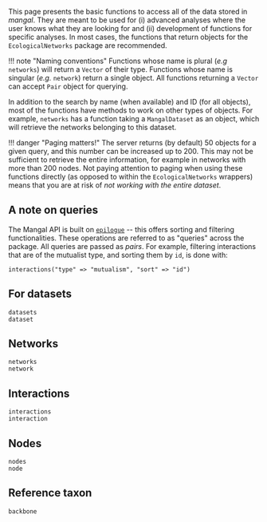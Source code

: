 This page presents the basic functions to access all of the data stored in
*mangal*. They are meant to be used for (i) advanced analyses where the user
knows what they are looking for and (ii) development of functions for specific
analyses. In most cases, the functions that return objects for the
`EcologicalNetworks` package are recommended.

!!! note "Naming conventions"
    Functions whose name is plural (*e.g* `networks`) will return a `Vector` of
    their type. Functions whose name is singular (*e.g.* `network`) return a single
    object. All functions returning a `Vector` can accept `Pair` object for querying.

In addition to the search by name (when available) and ID (for all objects),
most of the functions have methods to work on other types of objects. For
example, `networks` has a function taking a `MangalDataset` as an object, which
will retrieve the networks belonging to this dataset.

!!! danger "Paging matters!"
    The server returns (by default) 50 objects for a given query, and this number
    can be increased up to 200. This may not be sufficient to retrieve the entire
    information, for example in networks with more than 200 nodes. Not paying
    attention to paging when using these functions directly (as opposed to within
    the `EcologicalNetworks` wrappers) means that you are at risk of *not working
    with the entire dataset*.

## A note on queries

The Mangal API is built on
[`epilogue`](https://github.com/dchester/epilogue#rest-api) -- this offers
sorting and filtering functionalities. These operations are referred to as
"queries" across the package. All queries are passed as *pairs*. For example,
filtering interactions that are of the mutualist type, and sorting them by `id`,
is done with:

~~~
interactions("type" => "mutualism", "sort" => "id")
~~~

## For datasets

```@docs
datasets
dataset
```

## Networks

```@docs
networks
network
```

## Interactions

```@docs
interactions
interaction
```

## Nodes

```@docs
nodes
node
```

## Reference taxon

```@docs
backbone
```
